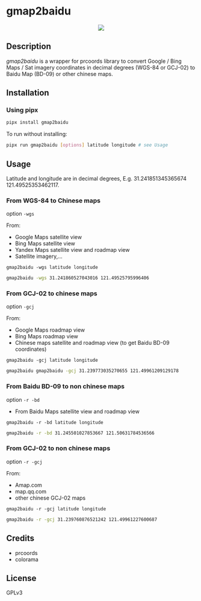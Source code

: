 # gmap2baidu

<p align="center">
  <img src="https://raw.githubusercontent.com/balestek/gmap2baidu/master/media/gmap2baidu-logo.png">
</p>

## Description

_gmap2baidu_ is a wrapper for prcoords library to convert Google / Bing Maps / Sat imagery coordinates in decimal degrees (WGS-84 or GCJ-02) to Baidu Map (BD-09) or other chinese maps.

## Installation

### Using pipx

```bash
pipx install gmap2baidu
```

To run without installing:

```bash
pipx run gmap2baidu [options] latitude longitude # see Usage
```

## Usage

Latitude and longitude are in decimal degrees, E.g. 31.241851345365674 121.49525353462117.

### From WGS-84 to Chinese maps

option `-wgs`

From:
- Google Maps satellite view
- Bing Maps satellite view
- Yandex Maps satellite view and roadmap view
- Satellite imagery,...

`gmap2baidu -wgs latitude longitude`

```bash
gmap2baidu -wgs 31.241860527043016 121.49525795996406
```

### From GCJ-02 to chinese maps

option `-gcj`

From:
- Google Maps roadmap view
- Bing Maps roadmap view
- Chinese maps satellite and roadmap view (to get Baidu BD-09 coordinates)

`gmap2baidu -gcj latitude longitude`

```bash
gmap2baidu gmap2baidu -gcj 31.239773035270655 121.49961209129178
```

### From Baidu BD-09 to non chinese maps

option `-r -bd`

- From Baidu Maps satellite view and roadmap view

`gmap2baidu -r -bd latitude longitude`

```bash
gmap2baidu -r -bd 31.245501027853667 121.50631784536566
```
### From GCJ-02 to non chinese maps

option `-r -gcj`

From:
- Amap.com
- map.qq.com
- other chinese GCJ-02 maps

`gmap2baidu -r -gcj latitude longitude`

```bash
gmap2baidu -r -gcj 31.239760876521242 121.49961227600687
```

## Credits

- prcoords
- colorama

## License

GPLv3
